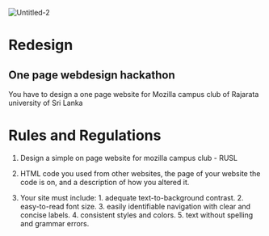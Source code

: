 ![Untitled-2](https://user-images.githubusercontent.com/28821226/72818655-d8983680-3c91-11ea-9c54-ea1937a924c5.jpg)


# Redesign
## One page webdesign hackathon

You have to design a one page website for Mozilla campus club of Rajarata university of Sri Lanka

# Rules and Regulations

1. Design a simple on page website for mozilla campus club - RUSL

2. HTML code you used from other websites, the page of your website the code is on, and a description of how you altered it.

3. Your site must include: 
        1.  adequate text-to-background contrast.
	2.  easy-to-read font size.
	3.  easily identifiable navigation with clear and concise labels.
        4.  consistent styles and colors.
        5.  text without spelling and grammar errors.
